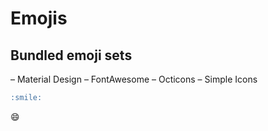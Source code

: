 # Emojis

## Bundled emoji sets

– Material Design
– FontAwesome
– Octicons
– Simple Icons

```md
:smile: 
```

:smile:
